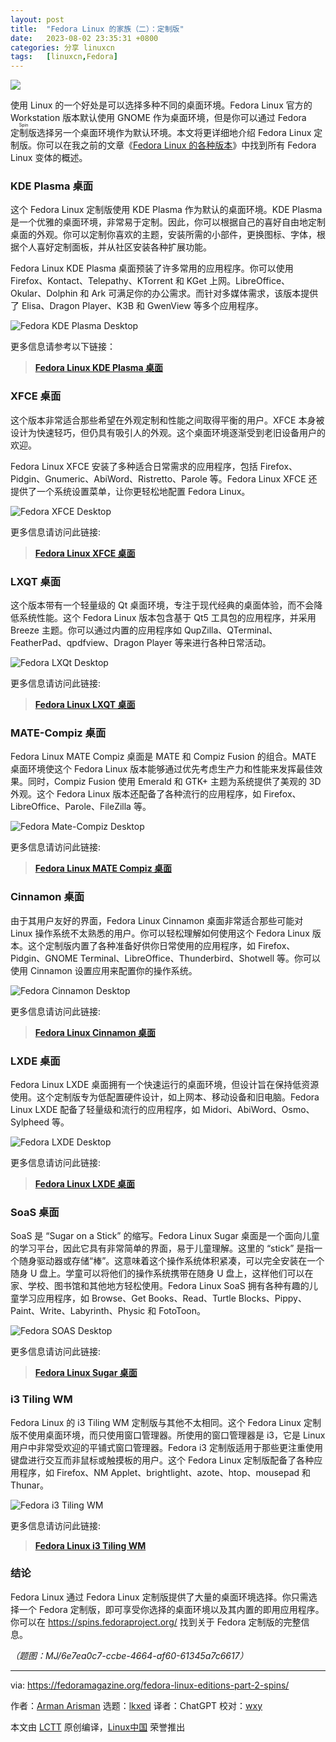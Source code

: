 ```yaml
---
layout: post
title:	"Fedora Linux 的家族（二）：定制版"
date:	2023-08-02 23:35:31 +0800 
categories:	分享 linuxcn 
tags:	[linuxcn,Fedora]
---
```



![](/Asserts/Images/album/202308/02/233442w4abj6pjpbfb5t4j.jpg)


使用 Linux 的一个好处是可以选择多种不同的桌面环境。Fedora Linux 官方的 Workstation 版本默认使用 GNOME 作为桌面环境，但是你可以通过 Fedora <ruby> 定制版 <rt>  Spin </rt></ruby> 选择另一个桌面环境作为默认环境。本文将更详细地介绍 Fedora Linux 定制版。你可以在我之前的文章《[Fedora Linux 的各种版本](/article-15003-1.html)》中找到所有 Fedora Linux 变体的概述。


### KDE Plasma 桌面


这个 Fedora Linux 定制版使用 KDE Plasma 作为默认的桌面环境。KDE Plasma 是一个优雅的桌面环境，非常易于定制。因此，你可以根据自己的喜好自由地定制桌面的外观。你可以定制你喜欢的主题，安装所需的小部件，更换图标、字体，根据个人喜好定制面板，并从社区安装各种扩展功能。


Fedora Linux KDE Plasma 桌面预装了许多常用的应用程序。你可以使用 Firefox、Kontact、Telepathy、KTorrent 和 KGet 上网。LibreOffice、Okular、Dolphin 和 Ark 可满足你的办公需求。而针对多媒体需求，该版本提供了 Elisa、Dragon Player、K3B 和 GwenView 等多个应用程序。


![Fedora KDE Plasma Desktop](/Asserts/Images/album/202308/02/233534iv1uhdu05f3f07cw.jpg)


更多信息请参考以下链接：



> 
> **[Fedora Linux KDE Plasma 桌面](https://spins.fedoraproject.org/en/kde/)**
> 
> 
> 


### XFCE 桌面


这个版本非常适合那些希望在外观定制和性能之间取得平衡的用户。XFCE 本身被设计为快速轻巧，但仍具有吸引人的外观。这个桌面环境逐渐受到老旧设备用户的欢迎。


Fedora Linux XFCE 安装了多种适合日常需求的应用程序，包括 Firefox、Pidgin、Gnumeric、AbiWord、Ristretto、Parole 等。Fedora Linux XFCE 还提供了一个系统设置菜单，让你更轻松地配置 Fedora Linux。


![Fedora XFCE Desktop](/Asserts/Images/album/202308/02/233535j3rjdpwuvvmyxjz7.jpg)


更多信息请访问此链接:



> 
> **[Fedora Linux XFCE 桌面](https://spins.fedoraproject.org/en/xfce/)**
> 
> 
> 


### LXQT 桌面


这个版本带有一个轻量级的 Qt 桌面环境，专注于现代经典的桌面体验，而不会降低系统性能。这个 Fedora Linux 版本包含基于 Qt5 工具包的应用程序，并采用 Breeze 主题。你可以通过内置的应用程序如 QupZilla、QTerminal、FeatherPad、qpdfview、Dragon Player 等来进行各种日常活动。


![Fedora LXQt Desktop](/Asserts/Images/album/202308/02/233536a2qednmd2z3b227q.jpg)


更多信息请访问此链接:



> 
> **[Fedora Linux LXQT 桌面](https://spins.fedoraproject.org/en/lxqt/)**
> 
> 
> 


### MATE-Compiz 桌面


Fedora Linux MATE Compiz 桌面是 MATE 和 Compiz Fusion 的组合。MATE 桌面环境使这个 Fedora Linux 版本能够通过优先考虑生产力和性能来发挥最佳效果。同时，Compiz Fusion 使用 Emerald 和 GTK+ 主题为系统提供了美观的 3D 外观。这个 Fedora Linux 版本还配备了各种流行的应用程序，如 Firefox、LibreOffice、Parole、FileZilla 等。


![Fedora Mate-Compiz Desktop](/Asserts/Images/album/202308/02/233537djccbchj0o87v0o0.jpg)


更多信息请访问此链接:



> 
> **[Fedora Linux MATE Compiz 桌面](https://spins.fedoraproject.org/en/mate-compiz/)**
> 
> 
> 


### Cinnamon 桌面


由于其用户友好的界面，Fedora Linux Cinnamon 桌面非常适合那些可能对 Linux 操作系统不太熟悉的用户。你可以轻松理解如何使用这个 Fedora Linux 版本。这个定制版内置了各种准备好供你日常使用的应用程序，如 Firefox、Pidgin、GNOME Terminal、LibreOffice、Thunderbird、Shotwell 等。你可以使用 Cinnamon 设置应用来配置你的操作系统。


![Fedora Cinnamon Desktop](/Asserts/Images/album/202308/02/233538ioeg2sgspsbuhe49.jpg)


更多信息请访问此链接:



> 
> **[Fedora Linux Cinnamon 桌面](https://spins.fedoraproject.org/en/cinnamon/)**
> 
> 
> 


### LXDE 桌面


Fedora Linux LXDE 桌面拥有一个快速运行的桌面环境，但设计旨在保持低资源使用。这个定制版专为低配置硬件设计，如上网本、移动设备和旧电脑。Fedora Linux LXDE 配备了轻量级和流行的应用程序，如 Midori、AbiWord、Osmo、Sylpheed 等。


![Fedora LXDE Desktop](/Asserts/Images/album/202308/02/233538xggygvq8vi2b898x.jpg)


更多信息请访问此链接:



> 
> **[Fedora Linux LXDE 桌面](https://spins.fedoraproject.org/en/lxde/)**
> 
> 
> 


### SoaS 桌面


SoaS 是 “Sugar on a Stick” 的缩写。Fedora Linux Sugar 桌面是一个面向儿童的学习平台，因此它具有非常简单的界面，易于儿童理解。这里的 “stick” 是指一个随身驱动器或存储“棒”。这意味着这个操作系统体积紧凑，可以完全安装在一个随身 U 盘上。学童可以将他们的操作系统携带在随身 U 盘上，这样他们可以在家、学校、图书馆和其他地方轻松使用。Fedora Linux SoaS 拥有各种有趣的儿童学习应用程序，如 Browse、Get Books、Read、Turtle Blocks、Pippy、Paint、Write、Labyrinth、Physic 和 FotoToon。


![Fedora SOAS Desktop](/Asserts/Images/album/202308/02/233539jrvavsv3o0zeevdn.jpg)


更多信息请访问此链接:



> 
> **[Fedora Linux Sugar 桌面](https://spins.fedoraproject.org/en/soas/)**
> 
> 
> 


### i3 Tiling WM


Fedora Linux 的 i3 Tiling WM 定制版与其他不太相同。这个 Fedora Linux 定制版不使用桌面环境，而只使用窗口管理器。所使用的窗口管理器是 i3，它是 Linux 用户中非常受欢迎的平铺式窗口管理器。Fedora i3 定制版适用于那些更注重使用键盘进行交互而非鼠标或触摸板的用户。这个 Fedora Linux 定制版配备了各种应用程序，如 Firefox、NM Applet、brightlight、azote、htop、mousepad 和 Thunar。


![Fedora i3 Tiling WM](/Asserts/Images/album/202308/02/233540pk866298884bbhv9.jpg)


更多信息请访问此链接:



> 
> **[Fedora Linux i3 Tiling WM](https://spins.fedoraproject.org/en/i3/)**
> 
> 
> 


### 结论


Fedora Linux 通过 Fedora Linux 定制版提供了大量的桌面环境选择。你只需选择一个 Fedora 定制版，即可享受你选择的桌面环境以及其内置的即用应用程序。你可以在 <https://spins.fedoraproject.org/> 找到关于 Fedora 定制版的完整信息。


*（题图：MJ/6e7ea0c7-ccbe-4664-af60-61345a7c6617）*




---


via: <https://fedoramagazine.org/fedora-linux-editions-part-2-spins/>


作者：[Arman Arisman](https://fedoramagazine.org/author/armanwu/) 选题：[lkxed](https://github.com/lkxed) 译者：ChatGPT 校对：[wxy](https://github.com/wxy)


本文由 [LCTT](https://github.com/LCTT/TranslateProject) 原创编译，[Linux中国](https://linux.cn/) 荣誉推出

